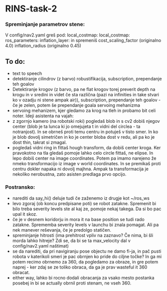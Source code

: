# RINS-task-2

### Spreminjanje parametrov stene:
V config/nav2.yaml greš pod:
local_costmap:   local_costmap:    ros_parameters:   inflation_layer:
in spremeniš 
cost_scaling_factor (originalno 4.0)
inflation_radius  (originalno 0.45)

## To do:
- text to speech
- detektiranje cilindrov (z barvo) robustifikacija, subscription, prependanje teh goalov
- Detektiranje krogov (z barvo, pa ne flat krogov torej preverit depth na krogu in v sredini in videt če sta različna (pazi na infinities in take stvari ko v ozadju ni stene ampak air)), subscription, prependanje teh goalov - če je zelen, potem še prependanje goala servoing mehanizma
- servoing mehanizem, kjer gledamo za krog na tleh in probamo bit celi noter.
Ideji asistenta na vajah:
- z zgornjo kamero (na robotski roki) pogledaš blob in s cv2 dobiš njegov center (blob je ta lunca ki jo omejujeta t in vidni del circlea - ta notranjost). In se obrneš proti temu centru in potuješ v tisto smer. In ko je blob dovolj simetričen in ko je center bloba dost v redu, ali pa ko je dost thin, takrat si zmagal.
- pogledaš vidni ring in fittaš hough transform, da dobiš center kroga. Ker pravokotno na tla gledaš pomoje lahko celo circle fittaš, ne elipse. In lepo dobiš center na image coordinates. Potem pa imamo narejeno že nmeko transformacijo iz image v world coordinates. In se premikaš proti centru dokler napaka ni dovolj majhna. Ampak ta transformacija je nekoliko nerobustna, zato asisten predlaga prvo opcijo.

### Postransko:
- narediti da say_hi() deluje tudi če zaženemo iz drugje kot ~/ros_ws
- levo zgoraj (ob koncu predpisane poti) se robot zatakne. Spremenit bi bilo treba severity levels ste al kaj ze, pomoje nekaj takega. Da si bo pac upal it skoz.
- če je v desnem koridorju in mora it na base position se tudi rado zatakne. Sprememba severity levels v launchu bi znala pomagat. Ali pa nek manever reševanja, če je predolgo statičen.
- spreminjanje hitrosti (ima prehitrost vpliv na zaznavo? Če nima, bi šli morda lahko hitreje? Zdi se, da bi se ta max_velocity dal v config/nav2.yaml naštimat)
- se da narediti, da pri navigiranju pose objectu ne damo fi-ja, in pač pusti robota v katerikoli smeri je pac obrnjen ko pride do ciljne točke? In ga mi potem recimo obrnemo za 360, da pogledamo za obraze, in gre potem naprej - ker zdaj se ze toliko obraca, da ga je prav wasteful it 360 obracat.
- either way, lahko bi rocno dodali obracanja za vsako mesto postanka posebej in bi se actually obrnil proti stenam, ne vseh 360.